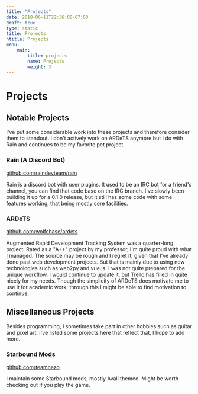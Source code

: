 ```yaml
---
title: "Projects"
date: 2018-06-11T22:36:00-07:00
draft: true
type: static
title: Projects
htitle: Projects
menu:
    main:
        title: projects
        name: Projects
        weight: 3
---
```


# Projects

## Notable Projects

I've put some considerable work into these projects and therefore consider them
to standout. I don't actively work on ARDeTS anymore but I do with Rain and continues
to be my favorite pet project.

### Rain (A Discord Bot)

<div class="link-center"><a target="_blank" href="http://github.com/raindevteam/rain">github.com/raindevteam/rain</a></div>

Rain is a discord bot with user plugins. It used to be an IRC bot for a friend's
channel, you can find that code base on the IRC branch. I've slowly been building
it up for a 0.1.0 release, but it still has some code with some features working,
that being mostly core facilities.

### ARDeTS

<div class="link-center"><a target="_blank" href="http://github.com/wolfchase/ardets">github.com/wolfchase/ardets</a></div>

Augmented Rapid Development Tracking System was a quarter-long project. Rated as
a "A++" project by my professor, I'm quite proud with what I managed. The source
may be rough and I regret it, given that I've already done past web development
projects. But that is mainly due to using new technologies such as web2py and
vue.js. I was not quite prepared for the unique workflow. I would continue to 
update it, but Trello has filled in quite nicely for my needs. Though the
simplicity of ARDeTS does motivate me to use it for academic work; through this
I might be able to find motivation to continue.

## Miscellaneous Projects

Besides programming, I sometimes take part in other hobbies such as guitar and
pixel art. I've listed some projects here that reflect that, I hope to add more.

### Starbound Mods

<div class="link-center"><a target="_blank" href="http://github.com/teamnezo">github.com/teamnezo</a></div>

I maintain some Starbound mods, mostly Avali themed. Might be worth checking
out if you play the game.